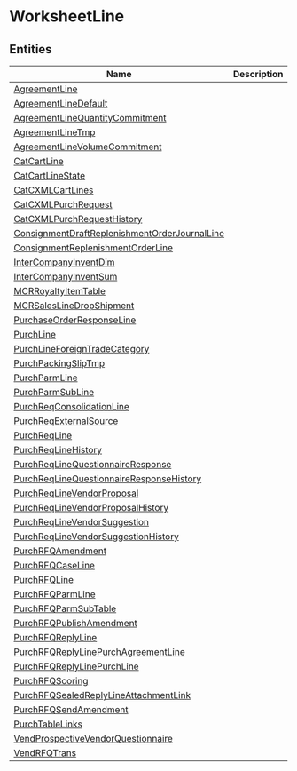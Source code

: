 
# WorksheetLine


## Entities

|Name|Description|
|---|---|
|[AgreementLine](AgreementLine.cdm.json)||
|[AgreementLineDefault](AgreementLineDefault.cdm.json)||
|[AgreementLineQuantityCommitment](AgreementLineQuantityCommitment.cdm.json)||
|[AgreementLineTmp](AgreementLineTmp.cdm.json)||
|[AgreementLineVolumeCommitment](AgreementLineVolumeCommitment.cdm.json)||
|[CatCartLine](CatCartLine.cdm.json)||
|[CatCartLineState](CatCartLineState.cdm.json)||
|[CatCXMLCartLines](CatCXMLCartLines.cdm.json)||
|[CatCXMLPurchRequest](CatCXMLPurchRequest.cdm.json)||
|[CatCXMLPurchRequestHistory](CatCXMLPurchRequestHistory.cdm.json)||
|[ConsignmentDraftReplenishmentOrderJournalLine](ConsignmentDraftReplenishmentOrderJournalLine.cdm.json)||
|[ConsignmentReplenishmentOrderLine](ConsignmentReplenishmentOrderLine.cdm.json)||
|[InterCompanyInventDim](InterCompanyInventDim.cdm.json)||
|[InterCompanyInventSum](InterCompanyInventSum.cdm.json)||
|[MCRRoyaltyItemTable](MCRRoyaltyItemTable.cdm.json)||
|[MCRSalesLineDropShipment](MCRSalesLineDropShipment.cdm.json)||
|[PurchaseOrderResponseLine](PurchaseOrderResponseLine.cdm.json)||
|[PurchLine](PurchLine.cdm.json)||
|[PurchLineForeignTradeCategory](PurchLineForeignTradeCategory.cdm.json)||
|[PurchPackingSlipTmp](PurchPackingSlipTmp.cdm.json)||
|[PurchParmLine](PurchParmLine.cdm.json)||
|[PurchParmSubLine](PurchParmSubLine.cdm.json)||
|[PurchReqConsolidationLine](PurchReqConsolidationLine.cdm.json)||
|[PurchReqExternalSource](PurchReqExternalSource.cdm.json)||
|[PurchReqLine](PurchReqLine.cdm.json)||
|[PurchReqLineHistory](PurchReqLineHistory.cdm.json)||
|[PurchReqLineQuestionnaireResponse](PurchReqLineQuestionnaireResponse.cdm.json)||
|[PurchReqLineQuestionnaireResponseHistory](PurchReqLineQuestionnaireResponseHistory.cdm.json)||
|[PurchReqLineVendorProposal](PurchReqLineVendorProposal.cdm.json)||
|[PurchReqLineVendorProposalHistory](PurchReqLineVendorProposalHistory.cdm.json)||
|[PurchReqLineVendorSuggestion](PurchReqLineVendorSuggestion.cdm.json)||
|[PurchReqLineVendorSuggestionHistory](PurchReqLineVendorSuggestionHistory.cdm.json)||
|[PurchRFQAmendment](PurchRFQAmendment.cdm.json)||
|[PurchRFQCaseLine](PurchRFQCaseLine.cdm.json)||
|[PurchRFQLine](PurchRFQLine.cdm.json)||
|[PurchRFQParmLine](PurchRFQParmLine.cdm.json)||
|[PurchRFQParmSubTable](PurchRFQParmSubTable.cdm.json)||
|[PurchRFQPublishAmendment](PurchRFQPublishAmendment.cdm.json)||
|[PurchRFQReplyLine](PurchRFQReplyLine.cdm.json)||
|[PurchRFQReplyLinePurchAgreementLine](PurchRFQReplyLinePurchAgreementLine.cdm.json)||
|[PurchRFQReplyLinePurchLine](PurchRFQReplyLinePurchLine.cdm.json)||
|[PurchRFQScoring](PurchRFQScoring.cdm.json)||
|[PurchRFQSealedReplyLineAttachmentLink](PurchRFQSealedReplyLineAttachmentLink.cdm.json)||
|[PurchRFQSendAmendment](PurchRFQSendAmendment.cdm.json)||
|[PurchTableLinks](PurchTableLinks.cdm.json)||
|[VendProspectiveVendorQuestionnaire](VendProspectiveVendorQuestionnaire.cdm.json)||
|[VendRFQTrans](VendRFQTrans.cdm.json)||
